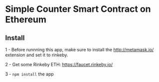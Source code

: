 # Simple Counter Smart Contract on Ethereum

## Install

1 - Before runnning this app, make sure to install the http://metamask.io/ extension and set it to rinkeby. 

2 - Get some Rinkeby ETH: https://faucet.rinkeby.io/

3 - `npm install` the app